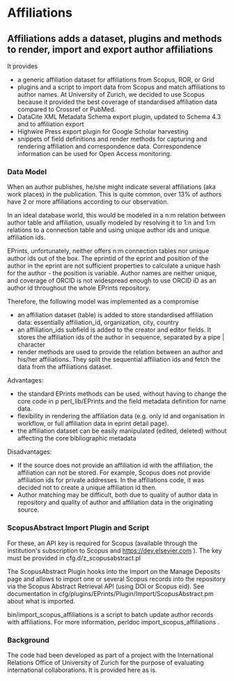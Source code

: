 # Affiliations

## Affiliations adds a dataset, plugins and methods to render, import and export author affiliations

It provides
- a generic affiliation dataset for affiliations from Scopus, ROR, or Grid
- plugins and a script to import data from Scopus and match affiliations to author names.
  At University of Zurich, we decided to use Scopus because it provided the best coverage
  of standardised affiliation data compared to Crossref or PubMed.
- DataCite XML Metadata Schema export plugin, updated to Schema 4.3 and to affiliation 
  export
- Highwire Press export plugin for Google Scholar harvesting
- snippets of field definitions and render methods for capturing and rendering affiliation
  and correspondence data. Correspondence information can be used for Open Access 
  monitoring.
    
### Data Model

When an author publishes, he/she might indicate several affiliations (aka work places) 
in the publication. This is quite common, over 13% of authors have 2 or more affiliations
according to our observation.

In an ideal database world, this would be modeled in a n:m relation between author table
and affiliation, usually modeled by resolving it to 1:n and 1:m relations to a connection
table and using unique author ids and unique affiliation ids.

EPrints, unfortunately, neither offers n:m connection tables nor unique author ids out of
the box. The eprintid of the eprint and position of the author in the eprint are not 
sufficient properties to calculate a unique hash for the author - the position is variable.
Author names are neither unique, and coverage of ORCID is not widespread enough to use 
ORCID iD as an author id throughout the whole EPrints repository.

Therefore, the following model was implemented as a compromise
- an affiliation dataset (table) is added to store standardised affiliation data: 
  essentially affiliation_id, organization, city, country
- an affiliation_ids subfield is added to the creator and editor fields. It stores the 
  affiliation ids of the author in sequence, separated by a pipe | character 
- render methods are used to provide the relation between an author and his/her 
  affiliations. They split the sequential affiliation ids and fetch the data from the 
  affiliations dataset.

Advantages:
- the standard EPrints methods can be used, without having to change the core code in p
  perl_lib/EPrints and the field metadata definition for name data.
- flexibility in rendering the affiliation data (e.g. only id and organisation in workflow,
  or full affiliation data in eprint detail page).
- the affiliation dataset can be easily manipulated (edited, deleted) without affecting 
  the core bibliographic metadata

Disadvantages:
- If the source does not provide an affiliation id with the affiliation, the affiliation 
  can not be stored. For example, Scopus does not provide affiliation ids for private 
  addresses.
  In the affiliations code, it was decided not to create a unique affiliation id then. 
- Author matching may be difficult, both due to quality of author data in repository and 
  quality of author and affiliation data in the originating source.


### ScopusAbstract Import Plugin and Script

For these, an API key is required for Scopus (available through the institution's 
subscription to Scopus and https://dev.elsevier.com ). The key must be provided in
cfg.d/z_scopusabstract.pl

The ScopusAbstract Plugin hooks into the Import on the Manage Deposits page and allows to
import one or several Scopus records into the repository via the Scopus Abstract 
Retrieval API (using DOI or Scopus eid). See documentation in 
cfg/plugins/EPrints/Plugin/Import/ScopusAbstract.pm about what is imported.

bin/import_scopus_affiliations is a script to batch update author records with 
affiliations. For more information, perldoc import_scopus_affiliations .


### Background

The code had been developed as part of a project with the International Relations Office 
of University of Zurich for the purpose of evaluating international collaborations. 
It is provided here as is.